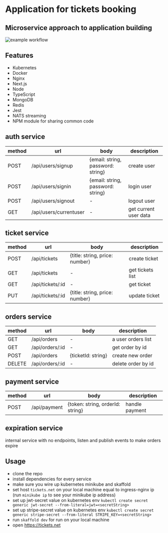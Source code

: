 # Application for tickets booking

## Microservice approach to application building

![example workflow](https://github.com/max-im/multi_docker_app_deploy_flow/actions/workflows/deploy-aws.yml/badge.svg)

## Features

- Kubernetes
- Docker
- Nginx
- Next.js
- Node
- TypeScript
- MongoDB
- Redis
- Jest
- NATS streaming
- NPM module for sharing common code

## auth service

| method | url                    | body                              | description           |
| ------ | ---------------------- | --------------------------------- | --------------------- |
| POST   | /api/users/signup      | {email: string, password: string} | create user           |
| POST   | /api/users/signin      | {email: string, password: string} | login user            |
| POST   | /api/users/signout     | -                                 | logout user           |
| GET    | /api/users/currentuser | -                                 | get current user data |

## ticket service

| method | url              | body                           | description      |
| ------ | ---------------- | ------------------------------ | ---------------- |
| POST   | /api/tickets     | {title: string, price: number} | create ticket    |
| GET    | /api/tickets     | -                              | get tickets list |
| GET    | /api/tickets/:id | -                              | get ticket       |
| PUT    | /api/tickets/:id | {title: string, price: number} | update ticket    |

## orders service

| method | url             | body               | description        |
| ------ | --------------- | ------------------ | ------------------ |
| GET    | /api/orders     | -                  | a user orders list |
| GET    | /api/orders/:id | -                  | get order by id    |
| POST   | /api/orders     | {ticketId: string} | create new order   |
| DELETE | /api/orders/:id | -                  | delete order by id |

## payment service

| method | url          | body                             | description    |
| ------ | ------------ | -------------------------------- | -------------- |
| POST   | /api/payment | {token: string, orderId: string} | handle payment |

## expiration service

internal service with no endpoints, listen and publish events to make orders expire

## Usage

- clone the repo
- install dependencies for every service
- make sure you wire up kubernetes minikube and skaffold
- set host `tickets.net` on your local machine equal to ingress-nginx ip (run `minikube ip` to see your minikube ip address)
- set up jwt-secret value on kubernetes env `kubectl create secret generic jwt-secret --from-literal=jwt=<secretString>`
- set up stripe-secret value on kubernetes env `kubectl create secret generic stripe-secret --from-literal STRIPE_KEY=<secretString>`
- run `skaffold dev` for run on your local machine
- open https://tickets.net
